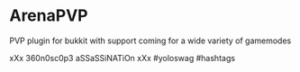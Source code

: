 ArenaPVP
========

PVP plugin for bukkit with support coming for a wide variety of gamemodes


xXx 360n0sc0p3 aSSaSSiNATiOn xXx #yoloswag #hashtags
